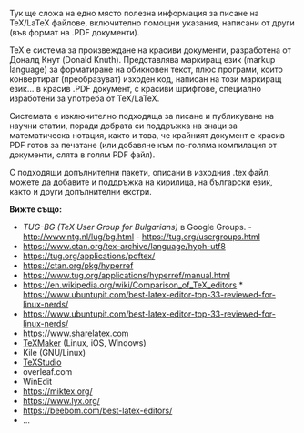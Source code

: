 Тук ще сложа на едно място полезна информация за писане на TeX/LaTeX файлове, включително помощни указания, написани от други (във формат на .PDF документи).

TeX е система за произвеждане на красиви документи, разработена от Доналд Кнут (Donald Knuth). Представлява маркиращ език (markup language) за форматиране на обикновен текст, плюс програми, които конвертират (преобразуват) изходен код, написан на този маркиращ език... в красив .PDF документ, с красиви шрифтове, специално изработени за употреба от TeX/LaTeX.

Системата е изключително подходяща за писане и публикуване на научни статии, поради добрата си поддръжка на знаци за математическа нотация, както и това, че крайният документ е красив PDF готов за печатане (или добавяне към по-голяма компилация от документи, слята в голям PDF файл).

С подходящи допълнителни пакети, описани в изходния .tex файл, можете да добавите и поддръжка на кирилица, на български език, както и други допълнителни екстри.

**Вижте също:**
* _TUG-BG (TeX User Group for Bulgarians)_ в Google Groups. - http://www.ntg.nl/lug/bg.html - https://tug.org/usergroups.html
* https://www.ctan.org/tex-archive/language/hyph-utf8
* https://tug.org/applications/pdftex/
* https://ctan.org/pkg/hyperref
* https://www.tug.org/applications/hyperref/manual.html
* https://en.wikipedia.org/wiki/Comparison_of_TeX_editors * https://www.ubuntupit.com/best-latex-editor-top-33-reviewed-for-linux-nerds/
* https://www.ubuntupit.com/best-latex-editor-top-33-reviewed-for-linux-nerds/
* https://www.sharelatex.com
* [TeXMaker](http://www.xm1math.net/texmaker/) (Linux, iOS, Windows)
* Kile (GNU/Linux)
* [TeXStudio](https://www.texstudio.org/)
* overleaf.com
* WinEdit
* https://miktex.org/
* https://www.lyx.org/
* https://beebom.com/best-latex-editors/
* ...
